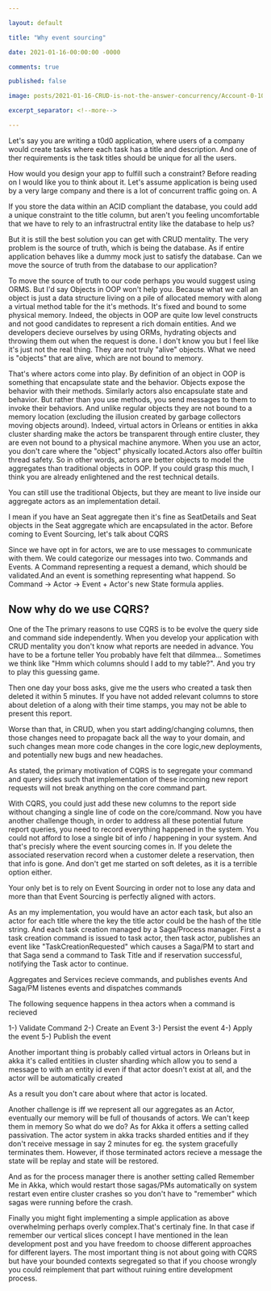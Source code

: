 ```yaml
---

layout: default

title: "Why event sourcing"

date: 2021-01-16-00:00:00 -0000

comments: true

published: false

image: posts/2021-01-16-CRUD-is-not-the-answer-concurrency/Account-0-100.png

excerpt_separator: <!--more-->

---
```


Let's say you are writing a t0d0 application, where users of a company would create tasks where each task has a title and description. And one of ther requirements is the task titles should be unique for all the users.

How would you design your app to fulfill such a constraint? Before reading on I would like you to think about it. Let's assume application is being used by a
very large company and there is a lot of concurrent traffic going on. A

If you store the data within an ACID compliant the database, you could add a unique constraint to the title column, but aren't you feeling uncomfortable that we have to rely to an infrastructral entity like the database to help us?

But it is still the best solution you can get with CRUD mentality.
The very problem is the source of truth, which is being the database.
As if entire application behaves like a dummy mock just to satisfy the database.  Can we move the source of truth from the database to our application?

To move the source of truth to our code perhaps you would suggest using ORMS. But I'd say Objects in OOP  won't help you. Because what we call an object is just a data structure living on  a pile of allocated memory with along a virtual method table for the it's methods. It's fixed and bound to some physical memory. Indeed, the objects in OOP are quite low level constructs and not good candidates to represent a rich domain entities.
And we developers decieve ourselves by using ORMs, hydrating objects and throwing them out when the request is done. I don't know you but I feel like it's just not the real thing. They are not truly "alive"
objects. What we need is "objects" that are alive, which are not bound to memory.

That's where actors come into play. By definition of an object in OOP is something that encapsulate state and the behavior. Objects expose the behavior with their methods. Similarly actors also encapsulate state and behavior. But rather than you use methods, you send messages to them to invoke their behaviors.
And unlike regular objects they are not bound to a memory location (excluding the illusion created by garbage collectors moving objects around). Indeed, virtual actors in Orleans or entities in akka cluster sharding make the actors be transparent through entire cluster, they are even not bound to a physical machine anymore. When you use an actor, you don't care where the "object" physically located.Actors also offer builtin thread safety. So in other words, actors are better objects to model the aggregates than traditional objects in OOP. If you could grasp this much, I think you are already enlightened and the rest technical details.

You can still use the traditional Objects, but they are meant to live inside our aggregate actors as an implementation detail.

I mean if you have an Seat aggregate then it's fine as SeatDetails and Seat objects in the Seat aggregate which are encapsulated in the actor.
Before coming to Event Sourcing, let's talk about CQRS

Since we have opt in for actors, we are to use messages to  communicate with them. We could categorize our messages into two. Commands and Events.
A Command representing a request a demand, which should be validated.And an event is something representing what happend.
So Command -> Actor -> Event + Actor's new State formula applies.

## Now why do we use CQRS?

One of the The primary reasons to use CQRS is to be evolve the query side and command side independently. When you develop your application with CRUD mentality you don't know what reports are needed in advance. You have to be a fortune teller
You probably have felt that dilmmea... Sometimes we think like "Hmm which columns should I add to my table?". And you try to play this guessing game.

Then one day your boss asks, give me the users who created a task then deleted it within 5 minutes. If you have not added relevant columns to store
about deletion of a along with their time stamps, you may not be able to present this report.

Worse than that, in CRUD, when you start adding/changing columns, then those changes need to propagate back all the way to your domain, and such changes mean more code changes in the core logic,new deployments, and potentially new bugs and new headaches.

As stated, the primary motivation of CQRS is to segregate your command and query sides such that implementation of these incoming new report requests will not break anything on the core command part.

With CQRS, you could just add these new columns to the report side without changing a single line of code on the core/command.
Now you have another challenge though, in order to address all these potential future report queries, you need to record everything happened in the system.
You could not afford to lose a single bit of info / happening in your system.
And that's precisly where the event sourcing comes in.
If you delete the associated reservation record when a customer delete a reservation, then that info is gone. And don't get me started on soft deletes, as it is a terrible option either.

Your only bet is to rely on Event Sourcing in order not to lose any data and more than that Event Sourcing is perfectly aligned with actors.

As an my implementation, you would have an actor each task, but also an actor for each title where the key the title actor could be the hash of the title string. And each task creation managed by a Saga/Process manager. First a task creation command is issued to task actor, then task actor, publishes an event like "TaskCreationRequested" which causes a Saga/PM to start and that Saga send a command to Task Title and if reservation successful, notifying the Task actor to 
continue.

Aggregates and Services recieve commands, and publishes events And Saga/PM listenes events and dispatches commands

The following sequence happens in thea actors when a command is recieved

1-) Validate Command
2-) Create an Event
3-) Persist the event
4-) Apply the event
5-) Publish the event


Another important thing is probably called virtual actors in Orleans but in akka it's called entitiies in cluster sharding
which allow you to send a message to with an entity id even if that actor doesn't exist at all, and the actor will be automatically created 

As a result you don't care about where that actor is located.

Another challenge is iff we represent all our aggregates as an Actor, eventually our memory will be full of thousands of actors. We can't keep them in memory
So what do we do?
As for Akka it offers a setting called passivation. The actor system in akka tracks sharded entities and if they don't receive message in say 2 minutes for eg. the system gracefully terminates them. However, if those terminated actors recieve a message the state will be replay and state will be restored.

And as for the process manager there is another setting called Remember Me in Akka, which would restart those sagas/PMs automatically on system restart even entire cluster crashes so you don't have to "remember" which sagas were running before the crash.

Finally you might fight implementing a simple application as above overwhelming perhaps overly complex.That's certinaly fine. In that case if remember our vertical slices concept I have mentioned in the lean development post and you have freedom to choose different approaches for different layers. The most important thing is not about going with CQRS but have your bounded contexts segregated so that if you choose wrongly you could reimplement that part without 
ruining entire development process.

